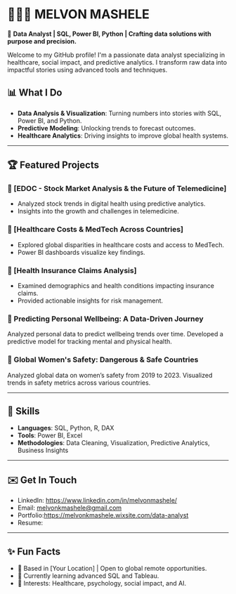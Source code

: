 # 👩🏽‍💻 MELVON MASHELE

🎯 **Data Analyst | SQL, Power BI, Python | Crafting data solutions with purpose and precision.**  

Welcome to my GitHub profile! I'm a passionate data analyst specializing in healthcare, social impact, and predictive analytics. I transform raw data into impactful stories using advanced tools and techniques.  

## 📊 **What I Do**
- **Data Analysis & Visualization**: Turning numbers into stories with SQL, Power BI, and Python.  
- **Predictive Modeling**: Unlocking trends to forecast outcomes.  
- **Healthcare Analytics**: Driving insights to improve global health systems.  

---

## 🏆 **Featured Projects**
### 🌟 [EDOC - Stock Market Analysis & the Future of Telemedicine]
- Analyzed stock trends in digital health using predictive analytics.
- Insights into the growth and challenges in telemedicine.  

### 🌟 [Healthcare Costs & MedTech Across Countries]
- Explored global disparities in healthcare costs and access to MedTech.
- Power BI dashboards visualize key findings.  

### 🌟 [Health Insurance Claims Analysis]
- Examined demographics and health conditions impacting insurance claims.
- Provided actionable insights for risk management.

### 🌟 Predicting Personal Wellbeing: A Data-Driven Journey
Analyzed personal data to predict wellbeing trends over time.
Developed a predictive model for tracking mental and physical health.

### 🌟 Global Women's Safety: Dangerous & Safe Countries
Analyzed global data on women’s safety from 2019 to 2023.
Visualized trends in safety metrics across various countries.

---

## 💼 **Skills**
- **Languages**: SQL, Python, R, DAX  
- **Tools**: Power BI, Excel  
- **Methodologies**: Data Cleaning, Visualization, Predictive Analytics, Business Insights  

---

## ✉️ **Get In Touch**
- LinkedIn: https://www.linkedin.com/in/melvonmashele/
- Email: melvonkmashele@gmail.com
- Portfolio:https://melvonkmashele.wixsite.com/data-analyst
- Resume: 

---

## ✨ **Fun Facts**
- 📍 Based in [Your Location] | Open to global remote opportunities.  
- 🌱 Currently learning advanced SQL and Tableau.  
- 🧠 Interests: Healthcare, psychology, social impact, and AI.  

